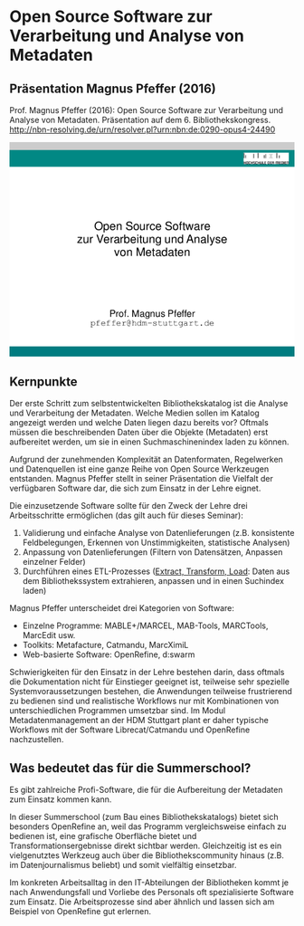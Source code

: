 # Open Source Software zur Verarbeitung und Analyse von Metadaten

## Präsentation Magnus Pfeffer (2016)

Prof. Magnus Pfeffer (2016): Open Source Software zur Verarbeitung und Analyse von Metadaten. Präsentation auf dem 6. Bibliothekskongress. http://nbn-resolving.de/urn/resolver.pl?urn:nbn:de:0290-opus4-24490

[![Screenshot Pfeffer (2016)](../images/screenshot-pfeffer-2016.png)](http://nbn-resolving.de/urn/resolver.pl?urn:nbn:de:0290-opus4-24490)

## Kernpunkte

Der erste Schritt zum selbstentwickelten Bibliothekskatalog ist die Analyse und Verarbeitung der Metadaten. Welche Medien sollen im Katalog angezeigt werden und welche Daten liegen dazu bereits vor? Oftmals müssen die beschreibenden Daten über die Objekte (Metadaten) erst aufbereitet werden, um sie in einen Suchmaschinenindex laden zu können.

Aufgrund der zunehmenden Komplexität an Datenformaten, Regelwerken und Datenquellen ist eine ganze Reihe von Open Source Werkzeugen entstanden. Magnus Pfeffer stellt in seiner Präsentation die Vielfalt der verfügbaren Software dar, die sich zum Einsatz in der Lehre eignet.

Die einzusetzende Software sollte für den Zweck der Lehre drei Arbeitsschritte ermöglichen (das gilt auch für dieses Seminar):
1. Validierung und einfache Analyse von Datenlieferungen (z.B. konsistente Feldbelegungen, Erkennen von Unstimmigkeiten, statistische Analysen)
2. Anpassung von Datenlieferungen (Filtern von Datensätzen, Anpassen einzelner Felder)
3. Durchführen eines ETL-Prozesses ([Extract, Transform, Load](https://de.wikipedia.org/wiki/ETL-Prozess): Daten aus dem Bibliothekssystem extrahieren, anpassen und in einen Suchindex laden)

Magnus Pfeffer unterscheidet drei Kategorien von Software:
* Einzelne Programme: MABLE+/MARCEL, MAB-Tools, MARCTools, MarcEdit usw.
* Toolkits: Metafacture, Catmandu, MarcXimiL
* Web-basierte Software: OpenRefine, d:swarm

Schwierigkeiten für den Einsatz in der Lehre bestehen darin, dass oftmals die Dokumentation nicht für Einstieger geeignet ist, teilweise sehr spezielle Systemvoraussetzungen bestehen, die Anwendungen teilweise frustrierend zu bedienen sind und realistische Workflows nur mit Kombinationen von unterschiedlichen Programmen umsetzbar sind. Im Modul Metadatenmanagement an der HDM Stuttgart plant er daher typische Workflows mit der Software Librecat/Catmandu und OpenRefine nachzustellen.

## Was bedeutet das für die Summerschool?

Es gibt zahlreiche Profi-Software, die für die Aufbereitung der Metadaten zum Einsatz kommen kann.

In dieser Summerschool (zum Bau eines Bibliothekskatalogs) bietet sich besonders OpenRefine an, weil das Programm vergleichsweise einfach zu bedienen ist, eine grafische Oberfläche bietet und Transformationsergebnisse direkt sichtbar werden. Gleichzeitig ist es ein vielgenutztes Werkzeug auch über die Bibliothekscommunity hinaus (z.B. im Datenjournalismus beliebt) und somit vielfältig einsetzbar.

Im konkreten Arbeitsalltag in den IT-Abteilungen der Bibliotheken kommt je nach Anwendungsfall und Vorliebe des Personals oft spezialisierte Software zum Einsatz. Die Arbeitsprozesse sind aber ähnlich und lassen sich am Beispiel von OpenRefine gut erlernen.
